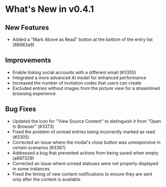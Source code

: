 # What's New in v0.4.1

## New Features

- Added a "Mark Above as Read" button at the bottom of the entry list (88963a9)

## Improvements

- Enable linking social accounts with a different email (#3355)
- Integrated a more advanced AI model for enhanced performance
- Increased the number of invitation codes that users can create
- Excluded entries without images from the picture view for a streamlined browsing experience

## Bug Fixes

- Updated the icon for "View Source Content" to distinguish it from "Open in Browser" (#3373)
- Fixed the problem of unread entries being incorrectly marked as read (#3305)
- Corrected an issue where the modal's close button was unresponsive in certain scenarios (#3387)
- Addressed a bug that prevented actions from being saved when empty (a997329)
- Corrected an issue where unread statuses were not properly displayed in some instances
- Fixed the timing of new content notifications to ensure they are sent only after the content is available
